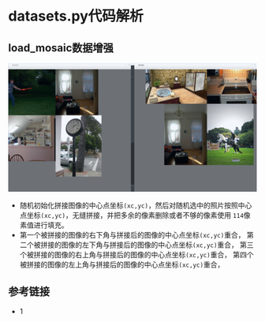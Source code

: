 # datasets.py代码解析

## load_mosaic数据增强
![](../docs/images/data_augmentation/load_mosaic.png)
* 随机初始化拼接图像的中心点坐标`(xc,yc)`，然后对随机选中的照片按照中心点坐标`(xc,yc)`，无缝拼接，并把多余的像素删除或者不够的像素使用
`114`像素值进行填充。
* 第一个被拼接的图像的右下角与拼接后的图像的中心点坐标`(xc,yc)`重合，
第二个被拼接的图像的左下角与拼接后的图像的中心点坐标`(xc,yc)`重合，
第三个被拼接的图像的右上角与拼接后的图像的中心点坐标`(xc,yc)`重合，
第四个被拼接的图像的左上角与拼接后的图像的中心点坐标`(xc,yc)`重合，
  
  

## 参考链接
* 1 []()